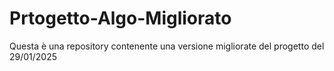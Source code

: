 # Prtogetto-Algo-Migliorato
Questa è una repository contenente una versione migliorate del progetto del 29/01/2025
